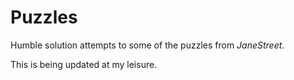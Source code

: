 Puzzles
=======

Humble solution attempts to some of the puzzles from *JaneStreet*.

This is being updated at my leisure.

